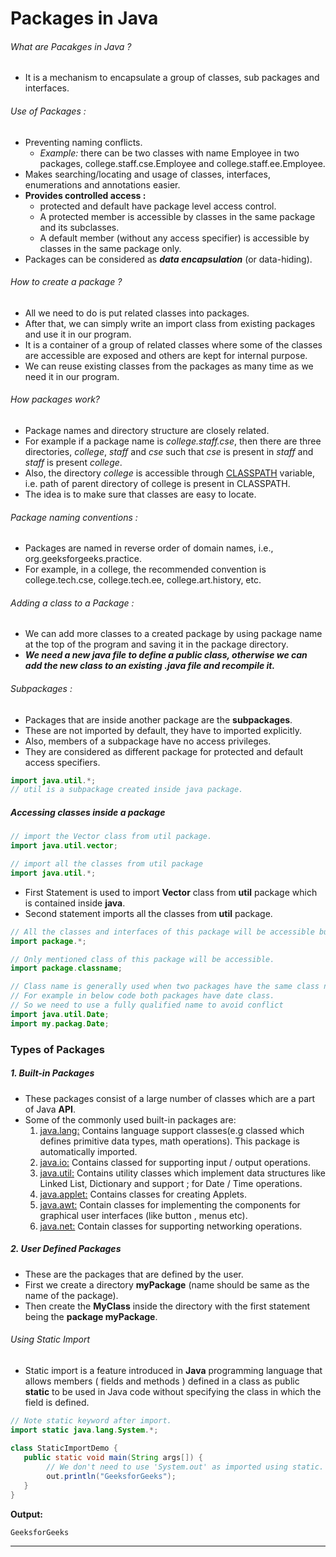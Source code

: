 # Packages in Java

###### What are Pacakges in Java ?

- It is a mechanism to encapsulate a group of classes, sub packages and interfaces. 



###### Use of Packages :

- Preventing naming conflicts. 
  - *Example:* there can be two classes  with name Employee in two packages, college.staff.cse.Employee and  college.staff.ee.Employee.
- Makes searching/locating and usage of classes, interfaces, enumerations and annotations easier.
- **Provides controlled access :**
  - protected and default have package  level access control. 
  - A protected member is accessible by classes in  the same package and its subclasses. 
  - A default member (without any  access specifier) is accessible by classes in the same package only. 
- Packages can be considered as ***data encapsulation*** (or data-hiding). 



###### How to create a package ?

- All we need to do is put related classes into packages.
- After that,  we can simply write an import class from existing packages and use it in our program.
- It is a container of a group of related classes  where some of the classes are accessible are exposed and others are kept for internal purpose.
- We can reuse existing classes from the packages as many time as we need it in our program. 



###### How packages work?

- Package names and directory structure are closely related. 
- For example if a package name is *college.staff.cse*, then there are three directories, *college*, *staff* and *cse* such that *cse* is present in *staff* and *staff* is present *college*. 
- Also, the directory *college* is accessible through [CLASSPATH]() variable, i.e. path of parent directory of college is present in  CLASSPATH. 
- The idea is to make sure that classes are easy to locate.



###### Package naming conventions :

- Packages are named in  reverse order of domain names, i.e., org.geeksforgeeks.practice. 
- For  example, in a college, the recommended convention is college.tech.cse,  college.tech.ee, college.art.history, etc.



###### Adding a class to a Package :

- We can add more  classes to a created package by using package name at the top of the  program and saving it in the package directory. 
- ***We need a new java file  to define a public class, otherwise we can add the new class to an existing .java file and recompile it.***



###### Subpackages :

- Packages that are inside another package are the **subpackages**.
- These are not imported by default, they have to imported explicitly.
- Also, members of a subpackage have no access privileges.
- They are  considered as different package for protected and default access  specifiers.

```java
import java.util.*;
// util is a subpackage created inside java package.
```



##### Accessing classes inside a package

```java
// import the Vector class from util package.
import java.util.vector; 

// import all the classes from util package
import java.util.*; 
```

- First Statement is used to import **Vector** class from **util** package which is contained inside **java**.
- Second statement imports all the classes from **util** package.

```java
// All the classes and interfaces of this package will be accessible but not subpackages.
import package.*;

// Only mentioned class of this package will be accessible.
import package.classname;

// Class name is generally used when two packages have the same class name.
// For example in below code both packages have date class.
// So we need to use a fully qualified name to avoid conflict
import java.util.Date;
import my.packag.Date;
```



### Types of Packages

##### 1. Built-in Packages

- These packages consist of a large number of classes which are a part of Java **API**.
- Some of the commonly used built-in packages are:
  1. [java.lang:]() Contains language support classes(e.g  classed which defines primitive data types, math operations). This  package is automatically imported.
  2. [java.io:]() Contains classed for supporting input / output operations.
  3. [java.util:]() Contains utility classes which implement data structures like Linked List, Dictionary and support ; for Date / Time operations.
  4. [java.applet:]() Contains classes for creating Applets.
  5. [java.awt:]() Contain classes for implementing the components for graphical user interfaces (like button , menus etc).
  6. [java.net:]() Contain classes for supporting networking operations.



##### 2. User Defined Packages

- These are the packages that are defined by the user. 
- First we create a directory **myPackage** (name should be same as the name of the package).
- Then create the **MyClass** inside the directory with the first statement being the **package myPackage**. 





###### Using Static Import

- Static import is a feature introduced in **Java** programming language that allows members ( fields and methods ) defined in a class as public **static** to be used in Java code without specifying the class in which the field is defined.

```java
// Note static keyword after import. 
import static java.lang.System.*; 
   
class StaticImportDemo { 
   public static void main(String args[]) {       
        // We don't need to use 'System.out' as imported using static. 
        out.println("GeeksforGeeks"); 
   } 
} 
```

**Output:**

```
GeeksforGeeks
```









---











